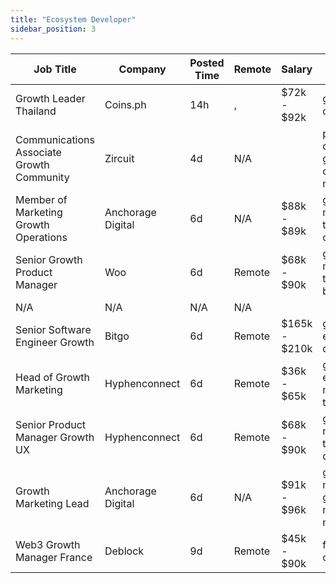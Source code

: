 ```yaml
---
title: "Ecosystem Developer"
sidebar_position: 3
---
```


| Job Title | Company | Posted Time | Remote | Salary | Tags | Apply Link |
|-----------|---------|-------------|--------|--------|------|------------|
| Growth Leader Thailand | Coins.ph | 14h | , | $72k - $92k | growth, lead, crypto | [Apply](https://web3.career/growth-leader-thailand-coins/107569) |
| Communications Associate Growth Community | Zircuit | 4d | N/A |  | pr, non tech, communications, growth, community manager | [Apply](https://web3.career/communications-associate-growth-community-zircuit/105486) |
| Member of Marketing Growth Operations | Anchorage Digital | 6d | N/A | $88k - $89k | growth, marketing, non tech, operations, crypto | [Apply](https://web3.career/member-of-marketing-growth-operations-anchorage/107208) |
| Senior Growth Product Manager | Woo | 6d | Remote | $68k - $90k | growth, product manager, non tech, senior, blockchain | [Apply](https://web3.career/senior-growth-product-manager-woo/95664) |
| N/A | N/A | N/A | N/A |  |  | [Apply](https://web3.career/metana) |
| Senior Software Engineer Growth | Bitgo | 6d | Remote | $165k - $210k | growth, engineer, senior, dev, bitcoin | [Apply](https://web3.career/senior-software-engineer-growth-bitgo/106088) |
| Head of Growth Marketing | Hyphenconnect | 6d | Remote | $36k - $65k | growth, executive, marketing, non tech, blockchain | [Apply](https://web3.career/head-of-growth-marketing-hyphenconnect/107143) |
| Senior Product Manager Growth UX | Hyphenconnect | 6d | Remote | $68k - $90k | growth, product manager, non tech, senior, design | [Apply](https://web3.career/senior-product-manager-growth-ux-hyphenconnect/107141) |
| Growth Marketing Lead | Anchorage Digital | 6d | N/A | $91k - $96k | growth marketing, growth, lead, marketing lead, marketing | [Apply](https://web3.career/growth-marketing-lead-anchorage/107137) |
| Web3 Growth Manager France | Deblock | 9d | Remote | $45k - $90k | france, growth, crypto, defi, nft | [Apply](https://web3.career/web3-growth-manager-france-deblock/106961) |
